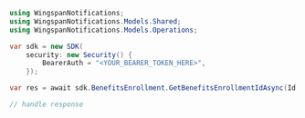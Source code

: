 <!-- Start SDK Example Usage [usage] -->
```csharp
using WingspanNotifications;
using WingspanNotifications.Models.Shared;
using WingspanNotifications.Models.Operations;

var sdk = new SDK(
    security: new Security() {
        BearerAuth = "<YOUR_BEARER_TOKEN_HERE>",
    });

var res = await sdk.BenefitsEnrollment.GetBenefitsEnrollmentIdAsync(Id: "string");

// handle response
```
<!-- End SDK Example Usage [usage] -->